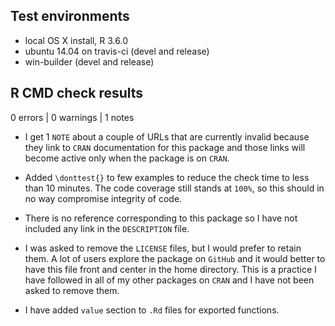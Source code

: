 ## Test environments
* local OS X install, R 3.6.0
* ubuntu 14.04 on travis-ci (devel and release)
* win-builder (devel and release)

## R CMD check results

0 errors | 0 warnings | 1 notes

  - I get 1 `NOTE` about a couple of URLs that are currently invalid because
    they link to `CRAN` documentation for this package and those links will
    become active only when the package is on `CRAN`.

  - Added `\donttest{}` to few examples to reduce the check time to less than 10
    minutes. The code coverage still stands at `100%`, so this should in no way
    compromise integrity of code.
    
  - There is no reference corresponding to this package so I have not included
    any link in the `DESCRIPTION` file.
    
  - I was asked to remove the `LICENSE` files, but I would prefer to retain
    them. A lot of users explore the package on `GitHub` and it would better to
    have this file front and center in the home directory. This is a practice I
    have followed in all of my other packages on `CRAN` and I have not been
    asked to remove them.
    
  - I have added `value` section to `.Rd` files for exported functions.
